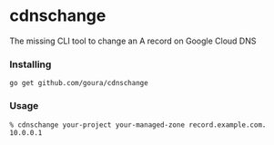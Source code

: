 # cdnschange
The missing CLI tool to change an A record on Google Cloud DNS

### Installing
```
go get github.com/goura/cdnschange
```


### Usage
```
% cdnschange your-project your-managed-zone record.example.com. 10.0.0.1

```
